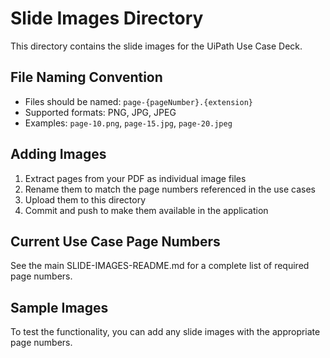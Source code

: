 # Slide Images Directory

This directory contains the slide images for the UiPath Use Case Deck.

## File Naming Convention
- Files should be named: `page-{pageNumber}.{extension}`
- Supported formats: PNG, JPG, JPEG
- Examples: `page-10.png`, `page-15.jpg`, `page-20.jpeg`

## Adding Images
1. Extract pages from your PDF as individual image files
2. Rename them to match the page numbers referenced in the use cases
3. Upload them to this directory
4. Commit and push to make them available in the application

## Current Use Case Page Numbers
See the main SLIDE-IMAGES-README.md for a complete list of required page numbers.

## Sample Images
To test the functionality, you can add any slide images with the appropriate page numbers.